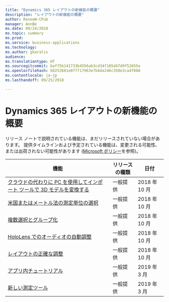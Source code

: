 ```yaml
---
title: "Dynamics 365 レイアウトの新機能の概要"
description: "レイアウトの新機能の概要"
author: ReneeW-CPub
manager: AnnBe
ms.date: 09/24/2018
ms.topic: summary
ms.prod: 
ms.service: business-applications
ms.technology: 
ms.author: gkaralis
audience: 
ms.translationtype: HT
ms.sourcegitcommit: baff5b141733b4556ab3cd34f105d47d9f52655e
ms.openlocfilehash: b0253681e0ff717963e7b4da246c350e3ca4f088
ms.contentlocale: ja-jp
ms.lasthandoff: 09/25/2018

---
```


# <a name="summary-of-whats-new-in-dynamics-365-layout"></a>Dynamics 365 レイアウトの新機能の概要

リリース ノートで説明されている機能は、まだリリースされていない場合があります。
提供タイムラインおよび予定されている機能は、変更される可能性、または出荷されない可能性があります ([Microsoft ポリシー](https://www.microsoft.com/en-us/legal/intellectualproperty/onlinedisclaimer.aspx)を参照)。

| **機能**                                                 | **リリースの種類**     | **日付** |
|-------------------------------------------------------------|----------------------|--------------------------|
| [クラウドの代わりに PC を使用してインポート ツールで 3D モデルを変換する](import-tool-PC-option.md)  | 一般提供 | 2018 年 10 月|
| [米国またはメートル法の測定単位の選択](unit-measure.md)             | 一般提供 | 2018 年 10 月             |
| [複数選択とグループ化](multi-select.md)                       | 一般提供 | 2018 年 10 月             |
| [HoloLens でのオーディオの自動調整](dynamics-audio.md)        | 一般提供 | 2018 年 10 月             |
| [レイアウトの正確な調整](precisely-realign-layout.md) | 一般提供 | 2018 年 10 月    |
| [アプリ内チュートリアル](in-app-tutorial.md)                     | 一般提供 | 2019 年 3 月               |
| [新しい測定ツール](measurement-tools.md)            | 一般提供 | 2019 年 3 月               |

